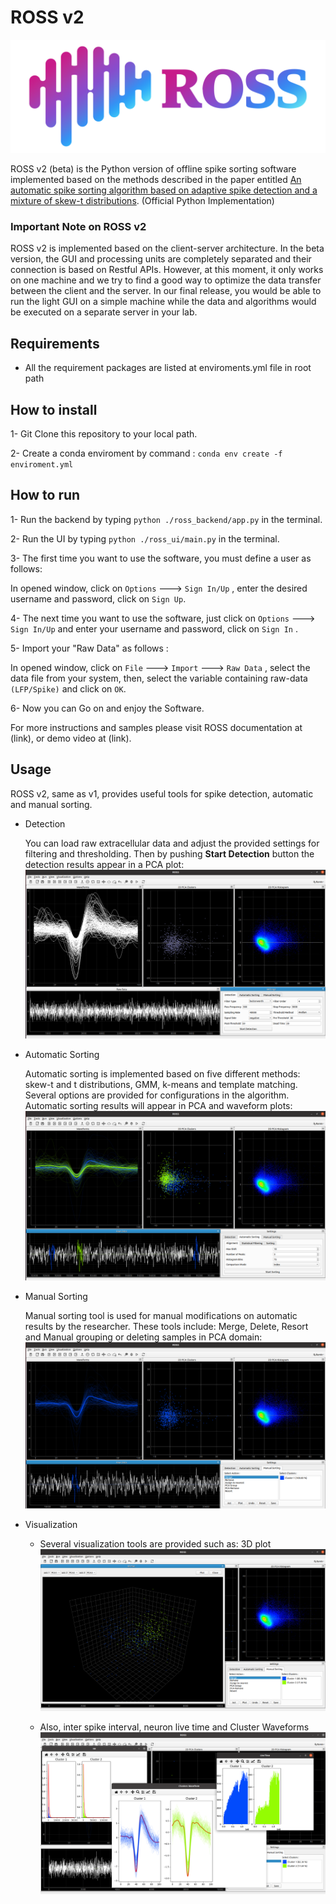 # ROSS v2
![image](./images/Ross_Color.png)

ROSS v2 (beta) is the Python version of offline spike sorting software implemented based on the methods described in the paper entitled [An automatic spike sorting algorithm based on adaptive spike detection and a mixture of skew-t distributions](https://www.nature.com/articles/s41598-021-93088-w). (Official Python Implementation)

### Important Note on ROSS v2
ROSS v2 is implemented based on the client-server architecture. In the beta version, the GUI and processing units are completely separated and their connection is based on Restful APIs. However, at this moment, it only works on one machine and we try to find a good way to optimize the data transfer between the client and the server. In our final release, you would be able to run the light GUI on a simple machine while the data and algorithms would be executed on a separate server in your lab. 

## Requirements
- All the requirement packages are listed at enviroments.yml file in root path

## How to install
1- Git Clone this repository to your local path.

2- Create a conda enviroment by command : ```conda env create -f enviroment.yml```

## How to run

1- Run the backend by typing  ```python ./ross_backend/app.py``` in the terminal.

2- Run the UI by typing  ```python ./ross_ui/main.py``` in the terminal.

3- The first time you want to use the software, you must define a user as follows:

In opened window, click on ```Options``` ---> ```Sign In/Up``` , enter the desired username and password, click on ```Sign Up```.

4- The next time you want to use the software, just click on ```Options``` ---> ```Sign In/Up``` and enter your username and password, click on ```Sign In``` .

5- Import your "Raw Data" as follows : 

In opened window, click on ```File``` ---> ```Import``` ---> ```Raw Data``` , select the data file from your system, then, select the variable containing raw-data ```(LFP/Spike)``` and click on ```OK```.

6- Now you can Go on and enjoy the Software. 

For more instructions and samples please visit ROSS documentation at (link), or demo video at (link).
## Usage

ROSS v2, same as v1, provides useful tools for spike detection, automatic and manual sorting. 

- Detection

  You can load raw extracellular data and adjust the provided settings for filtering and thresholding. Then by pushing **Start Detection** button the detection results appear in a PCA plot:
  ![image](./images/detection.png)


- Automatic Sorting

  Automatic sorting is implemented based on five different methods: skew-t and t distributions, GMM, k-means and template matching. Several options are provided for configurations in the algorithm. Automatic sorting results will appear in PCA and waveform plots:
 ![image](./images/sort.png)

- Manual Sorting

  Manual sorting tool is used for manual modifications on automatic results by the researcher. These tools include: Merge, Delete, Resort and Manual grouping or deleting samples in PCA domain:
  ![image](./images/sort2.png)


- Visualization
  
  - Several visualization tools are provided such as: 3D plot
  ![image](./images/vis1.png)
  
   - Also, inter spike interval, neuron live time and Cluster Waveforms
  ![image](./images/vis2.png)

  



